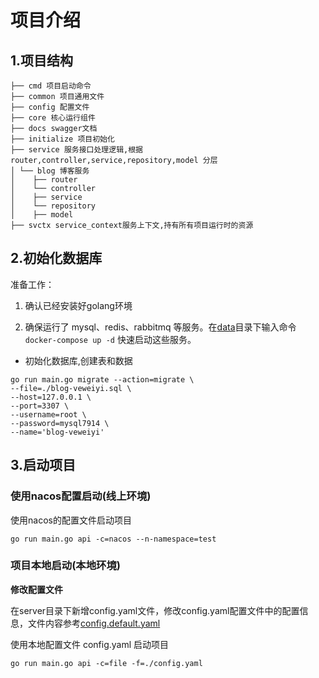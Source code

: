 # 项目介绍

## 1.项目结构

```shell
├── cmd 项目启动命令
├── common 项目通用文件
├── config 配置文件
├── core 核心运行组件
├── docs swagger文档
├── initialize 项目初始化
├── service 服务接口处理逻辑,根据 router,controller,service,repository,model 分层
│ └── blog 博客服务
│    ├── router
│    └── controller
│    ├── service
│    └── repository
│    ├── model
├── svctx service_context服务上下文,持有所有项目运行时的资源
```

## 2.初始化数据库

准备工作：

1. 确认已经安装好golang环境

2. 确保运行了 mysql、redis、rabbitmq 等服务。在[data](../deploy/docker-compose/data)目录下输入命令`docker-compose up -d`
   快速启动这些服务。

- 初始化数据库,创建表和数据

```shell
go run main.go migrate --action=migrate \
--file=./blog-veweiyi.sql \
--host=127.0.0.1 \
--port=3307 \
--username=root \
--password=mysql7914 \
--name='blog-veweiyi'  
```

## 3.启动项目

### 使用nacos配置启动(线上环境)

使用nacos的配置文件启动项目

```shell
go run main.go api -c=nacos --n-namespace=test
```

### 项目本地启动(本地环境)

**修改配置文件**

在server目录下新增config.yaml文件，修改config.yaml配置文件中的配置信息，文件内容参考[config.default.yaml](server/config.default.yaml)

使用本地配置文件 config.yaml 启动项目

```shell
go run main.go api -c=file -f=./config.yaml
```
